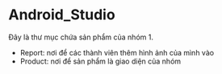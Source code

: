 # Android_Studio
Đây là thư mục chứa sản phẩm của nhóm 1.
+ Report: nơi để các thành viên thêm hình ảnh của mình vào
+ Product: nơi để sản phẩm là giao diện của nhóm

